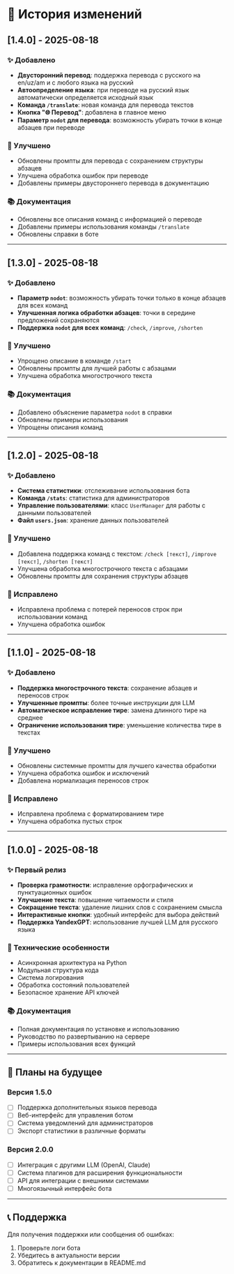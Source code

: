 # 📝 История изменений

## [1.4.0] - 2025-08-18

### ✨ Добавлено
- **Двусторонний перевод**: поддержка перевода с русского на en/uz/am и с любого языка на русский
- **Автоопределение языка**: при переводе на русский язык автоматически определяется исходный язык
- **Команда `/translate`**: новая команда для перевода текстов
- **Кнопка "🌐 Перевод"**: добавлена в главное меню
- **Параметр `nodot` для перевода**: возможность убирать точки в конце абзацев при переводе

### 🔧 Улучшено
- Обновлены промпты для перевода с сохранением структуры абзацев
- Улучшена обработка ошибок при переводе
- Добавлены примеры двустороннего перевода в документацию

### 📚 Документация
- Обновлены все описания команд с информацией о переводе
- Добавлены примеры использования команды `/translate`
- Обновлены справки в боте

---

## [1.3.0] - 2025-08-18

### ✨ Добавлено
- **Параметр `nodot`**: возможность убирать точки только в конце абзацев для всех команд
- **Улучшенная логика обработки абзацев**: точки в середине предложений сохраняются
- **Поддержка `nodot` для всех команд**: `/check`, `/improve`, `/shorten`

### 🔧 Улучшено
- Упрощено описание в команде `/start`
- Обновлены промпты для лучшей работы с абзацами
- Улучшена обработка многострочного текста

### 📚 Документация
- Добавлено объяснение параметра `nodot` в справки
- Обновлены примеры использования
- Упрощены описания команд

---

## [1.2.0] - 2025-08-18

### ✨ Добавлено
- **Система статистики**: отслеживание использования бота
- **Команда `/stats`**: статистика для администраторов
- **Управление пользователями**: класс `UserManager` для работы с данными пользователей
- **Файл `users.json`**: хранение данных пользователей

### 🔧 Улучшено
- Добавлена поддержка команд с текстом: `/check [текст]`, `/improve [текст]`, `/shorten [текст]`
- Улучшена обработка многострочного текста с абзацами
- Обновлены промпты для сохранения структуры абзацев

### 🐛 Исправлено
- Исправлена проблема с потерей переносов строк при использовании команд
- Улучшена обработка ошибок

---

## [1.1.0] - 2025-08-18

### ✨ Добавлено
- **Поддержка многострочного текста**: сохранение абзацев и переносов строк
- **Улучшенные промпты**: более точные инструкции для LLM
- **Автоматическое исправление тире**: замена длинного тире на среднее
- **Ограничение использования тире**: уменьшение количества тире в текстах

### 🔧 Улучшено
- Обновлены системные промпты для лучшего качества обработки
- Улучшена обработка ошибок и исключений
- Добавлена нормализация переносов строк

### 🐛 Исправлено
- Исправлена проблема с форматированием тире
- Улучшена обработка пустых строк

---

## [1.0.0] - 2025-08-18

### ✨ Первый релиз
- **Проверка грамотности**: исправление орфографических и пунктуационных ошибок
- **Улучшение текста**: повышение читаемости и стиля
- **Сокращение текста**: удаление лишних слов с сохранением смысла
- **Интерактивные кнопки**: удобный интерфейс для выбора действий
- **Поддержка YandexGPT**: использование лучшей LLM для русского языка

### 🔧 Технические особенности
- Асинхронная архитектура на Python
- Модульная структура кода
- Система логирования
- Обработка состояний пользователей
- Безопасное хранение API ключей

### 📚 Документация
- Полная документация по установке и использованию
- Руководство по развертыванию на сервере
- Примеры использования всех функций

---

## 🎯 Планы на будущее

### Версия 1.5.0
- [ ] Поддержка дополнительных языков перевода
- [ ] Веб-интерфейс для управления ботом
- [ ] Система уведомлений для администраторов
- [ ] Экспорт статистики в различные форматы

### Версия 2.0.0
- [ ] Интеграция с другими LLM (OpenAI, Claude)
- [ ] Система плагинов для расширения функциональности
- [ ] API для интеграции с внешними системами
- [ ] Многоязычный интерфейс бота

---

## 📞 Поддержка

Для получения поддержки или сообщения об ошибках:
1. Проверьте логи бота
2. Убедитесь в актуальности версии
3. Обратитесь к документации в README.md 